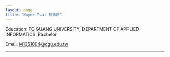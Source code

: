 ```yaml
---
layout: page
title: "Wayne Tsai 蔡承原"
---
```

Education:
FO GUANG UNIVERSITY, DEPARTMENT OF APPLIED INFORMATICS ,Bachelor

Email: M1361004@cgu.edu.tw

---
